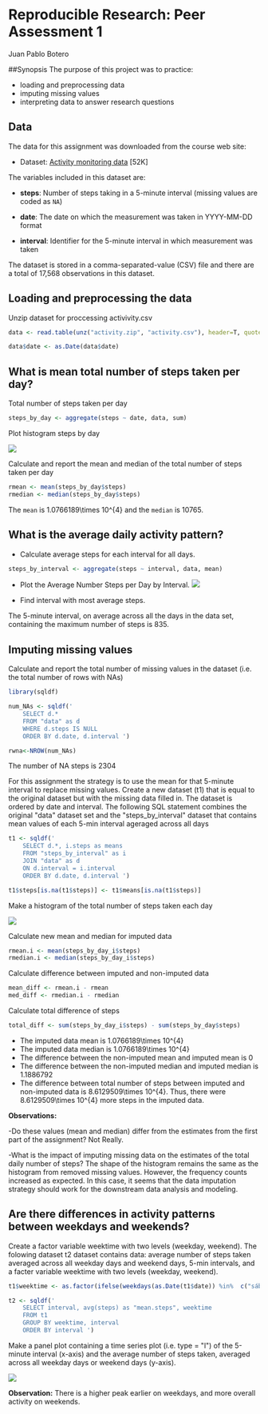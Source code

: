 # Reproducible Research: Peer Assessment 1
Juan Pablo Botero  

##Synopsis
The purpose of this project was to practice:

* loading and preprocessing data
* imputing missing values
* interpreting data to answer research questions

## Data
The data for this assignment was downloaded from the course web
site:

* Dataset: [Activity monitoring data](https://d396qusza40orc.cloudfront.net/repdata%2Fdata%2Factivity.zip) [52K]

The variables included in this dataset are:

* **steps**: Number of steps taking in a 5-minute interval (missing
    values are coded as `NA`)

* **date**: The date on which the measurement was taken in YYYY-MM-DD
    format

* **interval**: Identifier for the 5-minute interval in which
    measurement was taken

The dataset is stored in a comma-separated-value (CSV) file and there are a total of 17,568 observations in this dataset.

## Loading and preprocessing the data

Unzip dataset for proccessing activivity.csv

```r
data <- read.table(unz("activity.zip", "activity.csv"), header=T, quote="\"", sep=",")

data$date <- as.Date(data$date)
```

## What is mean total number of steps taken per day?

Total number of steps taken per day


```r
steps_by_day <- aggregate(steps ~ date, data, sum)
```

Plot histogram steps by day

![](./PA1_template_files/figure-html/unnamed-chunk-3-1.png) 

Calculate and report the mean and median of the total number of steps taken per day


```r
rmean <- mean(steps_by_day$steps) 
rmedian <- median(steps_by_day$steps)
```

The `mean` is 1.0766189\times 10^{4} and the `median` is 10765.

## What is the average daily activity pattern?

* Calculate average steps for each interval for all days. 
 

```r
steps_by_interval <- aggregate(steps ~ interval, data, mean)
```


* Plot the Average Number Steps per Day by Interval.
![](./PA1_template_files/figure-html/unnamed-chunk-6-1.png) 

* Find interval with most average steps.



The 5-minute interval, on average across all the days in the data set, containing the maximum number of steps is 835.


## Imputing missing values

Calculate and report the total number of missing values in the dataset (i.e. the total number of rows with NAs)


```r
library(sqldf)

num_NAs <- sqldf(' 
    SELECT d.*            
    FROM "data" as d
    WHERE d.steps IS NULL 
    ORDER BY d.date, d.interval ')

rwna<-NROW(num_NAs)
```

The number of NA steps is 2304

For this assignment the strategy is to use the mean for that 5-minute interval to replace missing values.
Create a new dataset (t1) that is equal to the original dataset but with the missing data filled in. 
The dataset is ordered by date and interval. The following SQL statement combines the original "data" dataset set and the "steps_by_interval" dataset that contains mean values of each 5-min interval ageraged across all days


```r
t1 <- sqldf('  
    SELECT d.*, i.steps as means
    FROM "steps_by_interval" as i
    JOIN "data" as d
    ON d.interval = i.interval 
    ORDER BY d.date, d.interval ') 

t1$steps[is.na(t1$steps)] <- t1$means[is.na(t1$steps)]
```

Make a histogram of the total number of steps taken each day

![](./PA1_template_files/figure-html/unnamed-chunk-10-1.png) 

Calculate new mean and median for imputed data


```r
rmean.i <- mean(steps_by_day_i$steps) 
rmedian.i <- median(steps_by_day_i$steps) 
```

Calculate difference between imputed and non-imputed data

```r
mean_diff <- rmean.i - rmean 
med_diff <- rmedian.i - rmedian 
```

Calculate total difference of steps


```r
total_diff <- sum(steps_by_day_i$steps) - sum(steps_by_day$steps) 
```

* The imputed data mean is 1.0766189\times 10^{4}
* The imputed data median is 1.0766189\times 10^{4}
* The difference between the non-imputed mean and imputed mean is 0
* The difference between the non-imputed median and imputed median is 1.1886792
* The difference between total number of steps between imputed and non-imputed data is 8.6129509\times 10^{4}. Thus, there were 8.6129509\times 10^{4} more steps in the imputed data.

**Observations:**

-Do these values (mean and median) differ from the estimates from the first part of the assignment? Not Really.

-What is the impact of imputing missing data on the estimates of the total daily number of steps? The shape of the histogram remains the same as the histogram from removed missing values. However, the frequency counts increased as expected. In this case, it seems that the data imputation strategy should work for the downstream data analysis and modeling.

## Are there differences in activity patterns between weekdays and weekends?

Create a factor variable weektime with two levels (weekday, weekend). The folowing dataset t2 dataset contains data: average number of steps taken averaged across all weekday days and weekend days, 5-min intervals, and a facter variable weektime with two levels (weekday, weekend).


```r
t1$weektime <- as.factor(ifelse(weekdays(as.Date(t1$date)) %in%  c("sábado","domingo"),"weekend", "weekday"))

t2 <- sqldf('   
    SELECT interval, avg(steps) as "mean.steps", weektime
    FROM t1
    GROUP BY weektime, interval
    ORDER BY interval ')
```

Make a panel plot containing a time series plot (i.e. type = "l") of the 5-minute interval (x-axis) and the average number of steps taken, averaged across all weekday days or weekend days (y-axis).

![](./PA1_template_files/figure-html/unnamed-chunk-15-1.png) 

**Observation:** There is a higher peak earlier on weekdays, and more overall activity on weekends.
